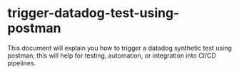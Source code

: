# trigger-datadog-test-using-postman
This document will explain you how to trigger a datadog synthetic test using postman, this will help for testing, automation, or integration into CI/CD pipelines.
